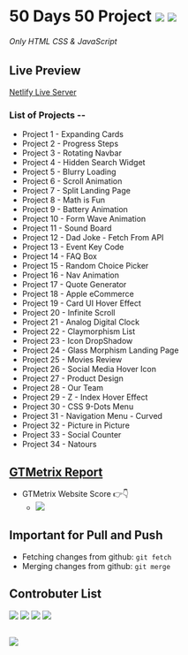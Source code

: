 # 50 Days 50 Project ![](https://img.shields.io/badge/Server-Running-brightgreen) ![](https://img.shields.io/badge/Build-Passed-brightgreen)

###### Only HTML CSS & JavaScript

## Live Preview

[Netlify Live Server](https://akash07105.netlify.app)

### List of Projects --

- Project 1 - Expanding Cards
- Project 2 - Progress Steps
- Project 3 - Rotating Navbar
- Project 4 - Hidden Search Widget
- Project 5 - Blurry Loading
- Project 6 - Scroll Animation
- Project 7 - Split Landing Page
- Project 8 - Math is Fun
- Project 9 - Battery Animation
- Project 10 - Form Wave Animation
- Project 11 - Sound Board
- Project 12 - Dad Joke - Fetch From API
- Project 13 - Event Key Code
- Project 14 - FAQ Box
- Project 15 - Random Choice Picker
- Project 16 - Nav Animation
- Project 17 - Quote Generator
- Project 18 - Apple eCommerce
- Project 19 - Card UI Hover Effect
- Project 20 - Infinite Scroll
- Project 21 - Analog Digital Clock
- Project 22 - Claymorphism List
- Project 23 - Icon DropShadow
- Project 24 - Glass Morphism Landing Page
- Project 25 - Movies Review
- Project 26 - Social Media Hover Icon
- Project 27 - Product Design
- Project 28 - Our Team
- Project 29 - Z - Index Hover Effect
- Project 30 - CSS 9-Dots Menu
- Project 31 - Navigation Menu - Curved
- Project 32 - Picture in Picture
- Project 33 - Social Counter
- Project 34 - Natours

## [GTMetrix Report](https://gtmetrix.com/)

- GTMetrix Website Score 👉👇
  - <img src="Report.png">

## Important for Pull and Push

- Fetching changes from github: `git fetch`
- Merging changes from github: `git merge`

## Controbuter List

![](https://img.shields.io/badge/Co--author-akash07105-blueviolet) ![](https://img.shields.io/badge/Co--author-mrmezan0-blueviolet) ![](https://img.shields.io/badge/Co--author-mrmezan1998-blueviolet) ![](https://img.shields.io/badge/Co--author-ImgBotApp-blueviolet)

## ![](https://img.shields.io/badge/Build-Active-blue)
